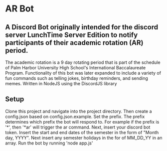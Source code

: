 # AR Bot
## A Discord Bot originally intended for the discord server LunchTime Server Edition to notify participants of their academic rotation (AR) period.
The academic rotation is a 9 day rotating period that is part of the schedule of Palm Harbor University High School's International Baccalaureate Program. 
Functionality of this bot was later expanded to include a variety of fun commands such as telling jokes, birthday reminders, and sending memes.
Written in NodeJS using the DiscordJS library

## Setup
Clone this project and navigate into the project directory. Then create a config.json based on config.json.example. 
Set the prefix. The prefix determines which prefix the bot will respond to. For example if the prefix is '*', then '*ar' will trigger the ar command.
Next, insert your discord bot token. 
Insert the start and end dates of the semester in the form of "Month day, YYYY". 
Next insert any semester holidays in the for of MM_DD_YY in an array.
Run the bot by running 'node app.js'

